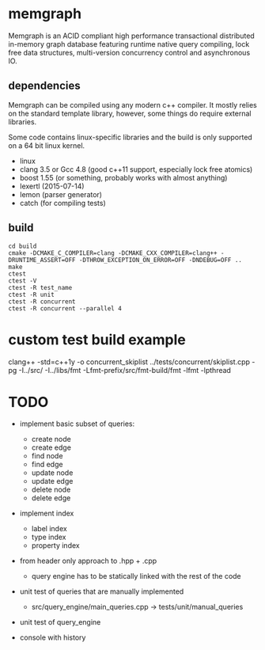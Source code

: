 # memgraph

Memgraph is an ACID compliant high performance transactional distributed
in-memory graph database featuring runtime native query compiling, lock free
data structures, multi-version concurrency control and asynchronous IO.

## dependencies

Memgraph can be compiled using any modern c++ compiler. It mostly relies on
the standard template library, however, some things do require external
libraries.

Some code contains linux-specific libraries and the build is only supported
on a 64 bit linux kernel.

* linux
* clang 3.5 or Gcc 4.8 (good c++11 support, especially lock free atomics)
* boost 1.55 (or something, probably works with almost anything)
* lexertl (2015-07-14)
* lemon (parser generator)
* catch (for compiling tests)

## build
```
cd build
cmake -DCMAKE_C_COMPILER=clang -DCMAKE_CXX_COMPILER=clang++ -DRUNTIME_ASSERT=OFF -DTHROW_EXCEPTION_ON_ERROR=OFF -DNDEBUG=OFF ..
make
ctest
ctest -V
ctest -R test_name
ctest -R unit
ctest -R concurrent
ctest -R concurrent --parallel 4
```

# custom test build example
clang++ -std=c++1y -o concurrent_skiplist ../tests/concurrent/skiplist.cpp -pg -I../src/ -I../libs/fmt -Lfmt-prefix/src/fmt-build/fmt -lfmt -lpthread

# TODO
* implement basic subset of queries:
    * create node
    * create edge
    * find node
    * find edge
    * update node
    * update edge
    * delete node
    * delete edge

* implement index
    * label index
    * type index
    * property index

* from header only approach to .hpp + .cpp
    * query engine has to be statically linked with the rest of the code

* unit test of queries that are manually implemented
    * src/query_engine/main_queries.cpp -> tests/unit/manual_queries

* unit test of query_engine

* console with history

